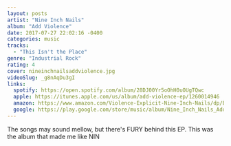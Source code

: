 ```yaml
---
layout: posts
artist: "Nine Inch Nails"
album: "Add Violence"
date: 2017-07-27 22:02:16 -0400
categories: music
tracks:
  - "This Isn't the Place"
genre: "Industrial Rock"
rating: 4
cover: nineinchnailsaddviolence.jpg
videoSlug: _g8nAqDu3gI
links:
  spotify: https://open.spotify.com/album/28DJ00Yr5oOhH0uOUgTQwc
  apple: https://itunes.apple.com/us/album/add-violence-ep/1260014946
  amazon: https://www.amazon.com/Violence-Explicit-Nine-Inch-Nails/dp/B0743LNSXN/
  google: https://play.google.com/store/music/album/Nine_Inch_Nails_Add_Violence?id=Btoiajslwe75ynlk4ajhyo5dnpa&hl=en
---
```


The songs may sound mellow, but there's FURY behind this EP.  This was the album that made me like NIN


